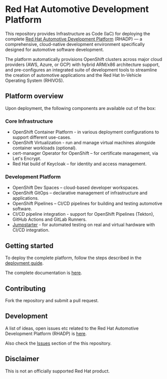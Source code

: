 # Red Hat Automotive Development Platform

This repository provides Infrastructure as Code (IaC) for deploying the complete [Red Hat Automotive Development Platform](https://github.com/rhadp/rhadp) (RHADP) — a comprehensive, cloud-native development environment specifically designed for automotive software development.

The platform automatically provisions OpenShift clusters across major cloud providers (AWS, Azure, or GCP) with hybrid ARM/x86 architecture support, and pre-configures an integrated suite of development tools to streamline the creation of automotive applications and the Red Hat In-Vehicle Operating System (RHIVOS).  

## Platform overview

Upon deployment, the following components are available out of the box:  

### Core Infrastructure
- OpenShift Container Platform - in various deployment configurations to support different use-cases.
- OpenShift Virtualization - run and manage virtual machines alongside container workloads (optional).
- cert-manager Operator for OpenShift – for certificate management, via Let's Encrypt.
- Red Hat build of Keycloak – for identity and access management.

### Development Platform
- OpenShift Dev Spaces – cloud-based developer workspaces.
- OpenShift GitOps – declarative management of infrastructure and applications.
- OpenShift Pipelines – CI/CD pipelines for building and testing automotive software.
- CI/CD pipeline integration - support for OpenShift Pipelines (Tekton), GitHub Actions and GitLab Runners.
- [Jumpstarter](https://github.com/jumpstarter-dev) - for automated testing on real and virtual hardware with CI/CD integration.  

## Getting started

To deploy the complete platform, follow the steps described in the [deployment guide](docs/deployment.md).

The complete documentation is [here](docs/README.md).

## Contributing

Fork the repository and submit a pull request.

## Development

A list of ideas, open issues etc related to the Red Hat Automotive Development Platform (RHADP) is [here](https://github.com/orgs/rhadp/projects/1).  

Also check the [Issues](https://github.com/rhadp/rhadp/issues) section of the this repository.

## Disclaimer

This is not an officially supported Red Hat product.
